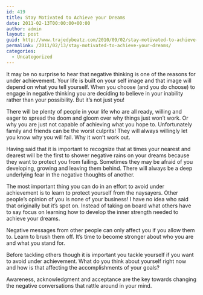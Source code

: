 ```yaml
---
id: 419
title: Stay Motivated to Achieve your Dreams
date: 2011-02-13T00:00:00+00:00
author: admin
layout: post
guid: http://www.trajedybeatz.com/2010/09/02/stay-motivated-to-achieve-your-dreams/
permalink: /2011/02/13/stay-motivated-to-achieve-your-dreams/
categories:
  - Uncategorized
---
```

It may be no surprise to hear that negative thinking is one of the reasons for under achievement. Your life is built on your self image and that image will depend on what you tell yourself. When you choose (and you do choose) to engage in negative thinking you are deciding to believe in your inability rather than your possibility. But it’s not just you!

There will be plenty of people in your life who are all ready, willing and eager to spread the doom and gloom over why things just won’t work. Or why you are just not capable of achieving what you hope to. Unfortunately family and friends can be the worst culprits! They will always willingly let you know why you will fail. Why it won’t work out.

Having said that it is important to recognize that at times your nearest and dearest will be the first to shower negative rains on your dreams because they want to protect you from failing. Sometimes they may be afraid of you developing, growing and leaving them behind. There will always be a deep underlying fear in the negative thoughts of another.

The most important thing you can do in an effort to avoid under achievement is to learn to protect yourself from the naysayers. Other people’s opinion of you is none of your business! I have no idea who said that originally but it’s spot on. Instead of taking on board what others have to say focus on learning how to develop the inner strength needed to achieve your dreams.

Negative messages from other people can only affect you if you allow them to. Learn to brush them off. It’s time to become stronger about who you are and what you stand for.

Before tackling others though it is important you tackle yourself if you want to avoid under achievement. What do you think about yourself right now and how is that affecting the accomplishments of your goals?

Awareness, acknowledgment and acceptance are the key towards changing the negative conversations that rattle around in your mind.